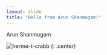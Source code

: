 ```yaml
---
layout: slide
title: "Hello from Arun Shanmugam!"
---
```


Arun Shanmugam

![herme-t-crabb](https://octodex.github.com/images/herme-t-crabb.png)
{: .center}
